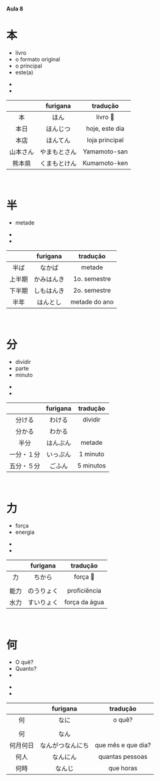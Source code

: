 #### Aula 8


# 本
<ul><li>livro</li><li>o formato original</li><li>o principal</li><li>este(a)</li></ul>

<ul><li></li><li></li></ul>

|  | furigana | tradução |
|:---:|:---:|:---:|
| 本 | ほん | livro 📕|
| 本日 | ほんじつ | hoje, este dia |
| 本店 | ほんてん | loja principal |
| 山本さん | やまもとさん | Yamamoto-san |
| 熊本県 | くまもとけん | Kumamoto-ken |

<br>


# 半
<ul><li>metade</li></ul>

<ul><li></li><li></li></ul>

|  | furigana | tradução |
|:---:|:---:|:---:|
| 半ば | なかば | metade |
| 上半期 | かみはんき | 1o. semestre |
| 下半期 | しもはんき | 2o. semestre |
| 半年 | はんとし | metade do ano |

<br>


# 分
<ul><li>dividir</li><li>parte</li><li>minuto</li></ul>

<ul><li></li><li></li></ul>

|  | furigana | tradução |
|:---:|:---:|:---:|
| 分ける | わける | dividir |
| 分かる | わかる |  |
| 半分 | はんぶん | metade |
| 一分・１分 | いっぷん | 1 minuto |
| 五分・５分 | ごふん | 5 minutos |

<br>


# 力
<ul><li>força</li><li>energia</li></ul>

<ul><li></li><li></li></ul>

|  | furigana | tradução |
|:---:|:---:|:---:|
| 力 | ちから | força 💪|
|  |  |  |
| 能力 | のうりょく | proficiência |
| 水力 | すいりょく | força da água |

<br>


# 何
<ul><li>O quê?</li><li>Quanto?</li><li></li></ul>

<ul><li></li><li></li></ul>

|  | furigana | tradução |
|:---:|:---:|:---:|
| 何 | なに | o quê? |
|  |  |  |
| 何 | なん |  |
| 何月何日 | なんがつなんにち | que mês e que dia? |
| 何人 | なんにん | quantas pessoas |
| 何時 | なんじ | que horas |